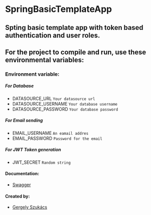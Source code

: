 # SpringBasicTemplateApp


## Spting basic template app with token based authentication and user roles.
## For the project to compile and run, use these environmental variables:

### Environment variable:

##### For Database
- DATASOURCE_URL                            `Your datasource url`
- DATASOURCE_USERNAME                       `Your database username`
- DATASOURCE_PASSWORD                       `Your database password`

##### For Email sending
- EMAIL_USERNAME                            `An eamail addres`
- EMAIL_PASSWORD                            `Password for the email`

##### For JWT Token generation
- JWT_SECRET                                `Random string`

#### Documentation:
- [Swagger](http://localhost:8080/swagger-ui/index.html)


#### Created by:
- [Gergely Szukács](https://github.com/szukacs)
